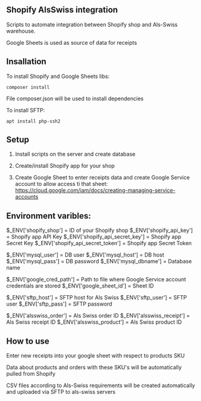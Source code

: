 ## Shopify AlsSwiss integration

Scripts to automate integration between Shopify shop and Als-Swiss warehouse.

Google Sheets is used as source of data for receipts

## Insallation

To install Shopify and Google Sheets libs:

`composer install`

File composer.json will be used to install dependencies

To install SFTP:

`apt install php-ssh2`

## Setup

1. Install scripts on the server and create database

2. Create/install Shopify app for your shop

3. Create Google Sheet to enter receipts data and create Google Service account to allow access ti that sheet: https://cloud.google.com/iam/docs/creating-managing-service-accounts

## Environment varibles:

$_ENV['shopify_shop'] = ID of your Shopify shop
$_ENV['shopify_api_key'] = Shopify app API Key
$_ENV['shopify_api_secret_key'] = Shopify app Secret Key
$_ENV['shopify_api_secret_token'] = Shopify app Secret Token

$_ENV['mysql_user'] = DB user
$_ENV['mysql_host'] = DB host
$_ENV['mysql_pass'] = DB password
$_ENV['mysql_dbname'] = Database name

$_ENV['google_cred_path'] = Path to file where Google Service account credentials are stored
$_ENV['google_sheet_id'] = Sheet ID

$_ENV['sftp_host'] = SFTP host for Als Swiss
$_ENV['sftp_user'] = SFTP user
$_ENV['sftp_pass'] = SFTP password

$_ENV['alsswiss_order'] = Als Swiss order ID
$_ENV['alsswiss_receipt'] = Als Swiss receipt ID
$_ENV['alsswiss_product'] = Als Swiss product ID

## How to use

Enter new receipts into your google sheet with respect to products SKU

Data about products and orders with these SKU's will be automatically pulled from Shopify

CSV files according to Als-Swiss requirements will be created automatically and uploaded via SFTP to als-swiss servers